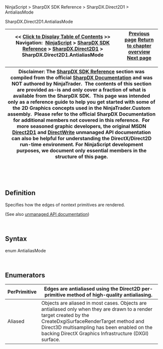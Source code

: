 ﻿


NinjaScript \> SharpDX SDK Reference \> SharpDX.Direct2D1 \> AntialiasMode






















SharpDX.Direct2D1\.AntialiasMode







| \<\< [Click to Display Table of Contents](sharpdx_direct2d1_antialiasmode.md) \>\> **Navigation:**     [NinjaScript](ninjascript-1.md) \> [SharpDX SDK Reference](sharpdx_sdk_reference-1.md) \> [SharpDX.Direct2D1](sharpdx_direct2d1-1.md) \> SharpDX.Direct2D1\.AntialiasMode | [Previous page](sharpdx_direct2d1-1.md) [Return to chapter overview](sharpdx_direct2d1-1.md) [Next page](sharpdx_direct2d1_arcsegment-1.md) |
| --- | --- |













| Disclaimer: The [SharpDX SDK Reference](sharpdx_sdk_reference-1.md) section was compiled from the official [SharpDX Documentation](http://sharpdx.org/) and was NOT authored by NinjaTrader.  The contents of this section are provided as\-is and only cover a fraction of what is available from the SharpDX SDK.  This page was intended only as a reference guide to help you get started with some of the 2D Graphics concepts used in the NinjaTrader.Custom assembly.  Please refer to the official SharpDX Documentation for additional members not covered in this reference.  For more seasoned graphic developers, the original MSDN [Direct2D1](https://msdn.microsoft.com/en-us/library/windows/desktop/dd370990.aspx) and [DirectWrite](https://msdn.microsoft.com/en-us/library/windows/desktop/dd368038.aspx) unmanaged API documentation can also be helpful for understanding the DirectX/Direct2D run\-time environment. For NinjaScript development purposes, we document only essential members in the structure of this page. |
| --- |



 


 


## Definition


Specifies how the edges of nontext primitives are rendered.


(See also [unmanaged API documentation](http://msdn.microsoft.com/en-us/library/dd368061.aspx))


 


## Syntax


enum AntialiasMode


 


## Enumerators




| PerPrimitive | Edges are antialiased using the Direct2D per\-primitive method of high\-quality antialiasing. |
| --- | --- |
| Aliased | Objects are aliased in most cases. Objects are antialiased only when they are drawn to a render target created by the CreateDxgiSurfaceRenderTarget method and Direct3D multisampling has been enabled on the backing DirectX Graphics Infrastructure (DXGI) surface. |



 








